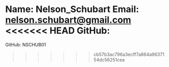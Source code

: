 Name: Nelson_Schubart
Email: nelson.schubart@gmail.com
<<<<<<< HEAD
GitHub: 
=======
GitHub: NSCHUB01

>>>>>>> cb57b3ac796a3ecff7a864a9637154dc56251cea
